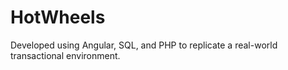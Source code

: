 # H o t W h e e l s 
 Developed using Angular, SQL, and PHP to replicate a real-world transactional environment.
 
